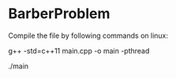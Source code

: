 # BarberProblem

Compile the file by following commands on linux:

g++ -std=c++11 main.cpp -o main -pthread

./main

